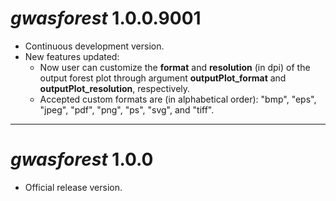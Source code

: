 # _gwasforest_ 1.0.0.9001
* Continuous development version.
* New features updated: 
    + Now user can customize the **format** and **resolution** (in dpi) of the output forest plot through argument **outputPlot_format** and **outputPlot_resolution**, respectively.
    + Accepted custom formats are (in alphabetical order): "bmp", "eps", "jpeg", "pdf", "png", "ps", "svg", and "tiff".
    
***
# _gwasforest_ 1.0.0
* Official release version.

